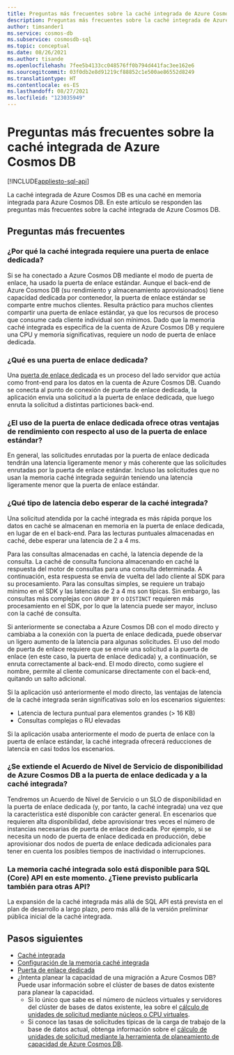 ```yaml
---
title: Preguntas más frecuentes sobre la caché integrada de Azure Cosmos DB
description: Preguntas más frecuentes sobre la caché integrada de Azure Cosmos DB.
author: timsander1
ms.service: cosmos-db
ms.subservice: cosmosdb-sql
ms.topic: conceptual
ms.date: 08/26/2021
ms.author: tisande
ms.openlocfilehash: 7fee5b4133cc048576ff0b794d441fac3ee162e6
ms.sourcegitcommit: 03f0db2e8d91219cf88852c1e500ae86552d8249
ms.translationtype: HT
ms.contentlocale: es-ES
ms.lasthandoff: 08/27/2021
ms.locfileid: "123035949"
---
```

# <a name="azure-cosmos-db-integrated-cache-frequently-asked-questions"></a>Preguntas más frecuentes sobre la caché integrada de Azure Cosmos DB
[!INCLUDE[appliesto-sql-api](includes/appliesto-sql-api.md)]

La caché integrada de Azure Cosmos DB es una caché en memoria integrada para Azure Cosmos DB. En este artículo se responden las preguntas más frecuentes sobre la caché integrada de Azure Cosmos DB.

## <a name="frequently-asked-questions"></a>Preguntas más frecuentes

### <a name="why-does-the-integrated-cache-require-a-dedicated-gateway"></a>¿Por qué la caché integrada requiere una puerta de enlace dedicada?

Si se ha conectado a Azure Cosmos DB mediante el modo de puerta de enlace, ha usado la puerta de enlace estándar. Aunque el back-end de Azure Cosmos DB (su rendimiento y almacenamiento aprovisionados) tiene capacidad dedicada por contenedor, la puerta de enlace estándar se comparte entre muchos clientes. Resulta práctico para muchos clientes compartir una puerta de enlace estándar, ya que los recursos de proceso que consume cada cliente individual son mínimos. Dado que la memoria caché integrada es específica de la cuenta de Azure Cosmos DB y requiere una CPU y memoria significativas, requiere un nodo de puerta de enlace dedicada.

### <a name="what-is-a-dedicated-gateway"></a>¿Qué es una puerta de enlace dedicada?

Una [puerta de enlace dedicada](dedicated-gateway.md) es un proceso del lado servidor que actúa como front-end para los datos en la cuenta de Azure Cosmos DB. Cuando se conecta al punto de conexión de puerta de enlace dedicada, la aplicación envía una solicitud a la puerta de enlace dedicada, que luego enruta la solicitud a distintas particiones back-end.

### <a name="does-using-the-dedicated-gateway-offer-any-other-performance-benefits-over-using-the-standard-gateway"></a>¿El uso de la puerta de enlace dedicada ofrece otras ventajas de rendimiento con respecto al uso de la puerta de enlace estándar?

En general, las solicitudes enrutadas por la puerta de enlace dedicada tendrán una latencia ligeramente menor y más coherente que las solicitudes enrutadas por la puerta de enlace estándar. Incluso las solicitudes que no usan la memoria caché integrada seguirán teniendo una latencia ligeramente menor que la puerta de enlace estándar.

### <a name="what-kind-of-latency-should-i-expect-from-the-integrated-cache"></a>¿Qué tipo de latencia debo esperar de la caché integrada?

Una solicitud atendida por la caché integrada es más rápida porque los datos en caché se almacenan en memoria en la puerta de enlace dedicada, en lugar de en el back-end. Para las lecturas puntuales almacenadas en caché, debe esperar una latencia de 2 a 4 ms.

Para las consultas almacenadas en caché, la latencia depende de la consulta. La caché de consulta funciona almacenando en caché la respuesta del motor de consultas para una consulta determinada. A continuación, esta respuesta se envía de vuelta del lado cliente al SDK para su procesamiento. Para las consultas simples, se requiere un trabajo mínimo en el SDK y las latencias de 2 a 4 ms son típicas. Sin embargo, las consultas más complejas con `GROUP BY` o `DISTINCT` requieren más procesamiento en el SDK, por lo que la latencia puede ser mayor, incluso con la caché de consulta.

Si anteriormente se conectaba a Azure Cosmos DB con el modo directo y cambiaba a la conexión con la puerta de enlace dedicada, puede observar un ligero aumento de la latencia para algunas solicitudes. El uso del modo de puerta de enlace requiere que se envíe una solicitud a la puerta de enlace (en este caso, la puerta de enlace dedicada) y, a continuación, se enruta correctamente al back-end. El modo directo, como sugiere el nombre, permite al cliente comunicarse directamente con el back-end, quitando un salto adicional. 

Si la aplicación usó anteriormente el modo directo, las ventajas de latencia de la caché integrada serán significativas solo en los escenarios siguientes:

- Latencia de lectura puntual para elementos grandes (> 16 KB)
- Consultas complejas o RU elevadas

Si la aplicación usaba anteriormente el modo de puerta de enlace con la puerta de enlace estándar, la caché integrada ofrecerá reducciones de latencia en casi todos los escenarios. 

### <a name="does-the-azure-cosmos-db-availability-sla-extend-to-the-dedicated-gateway-and-integrated-cache"></a>¿Se extiende el Acuerdo de Nivel de Servicio de disponibilidad de Azure Cosmos DB a la puerta de enlace dedicada y a la caché integrada?

Tendremos un Acuerdo de Nivel de Servicio o un SLO de disponibilidad en la puerta de enlace dedicada (y, por tanto, la caché integrada) una vez que la característica esté disponible con carácter general. En escenarios que requieren alta disponibilidad, debe aprovisionar tres veces el número de instancias necesarias de puerta de enlace dedicada. Por ejemplo, si se necesita un nodo de puerta de enlace dedicada en producción, debe aprovisionar dos nodos de puerta de enlace dedicada adicionales para tener en cuenta los posibles tiempos de inactividad o interrupciones.

### <a name="the-integrated-cache-is-only-available-for-sql-core-api-right-now-are-you-planning-on-releasing-it-for-other-apis-as-well"></a>La memoria caché integrada solo está disponible para SQL (Core) API en este momento. ¿Tiene previsto publicarla también para otras API?

La expansión de la caché integrada más allá de SQL API está prevista en el plan de desarrollo a largo plazo, pero más allá de la versión preliminar pública inicial de la caché integrada.

## <a name="next-steps"></a>Pasos siguientes

- [Caché integrada](integrated-cache.md)
- [Configuración de la memoria caché integrada](how-to-configure-integrated-cache.md)
- [Puerta de enlace dedicada](dedicated-gateway.md)
- ¿Intenta planear la capacidad de una migración a Azure Cosmos DB? Puede usar información sobre el clúster de bases de datos existente para planear la capacidad.
    - Si lo único que sabe es el número de núcleos virtuales y servidores del clúster de bases de datos existente, lea sobre el [cálculo de unidades de solicitud mediante núcleos o CPU virtuales](convert-vcore-to-request-unit.md). 
    - Si conoce las tasas de solicitudes típicas de la carga de trabajo de la base de datos actual, obtenga información sobre el [cálculo de unidades de solicitud mediante la herramienta de planeamiento de capacidad de Azure Cosmos DB](estimate-ru-with-capacity-planner.md).
